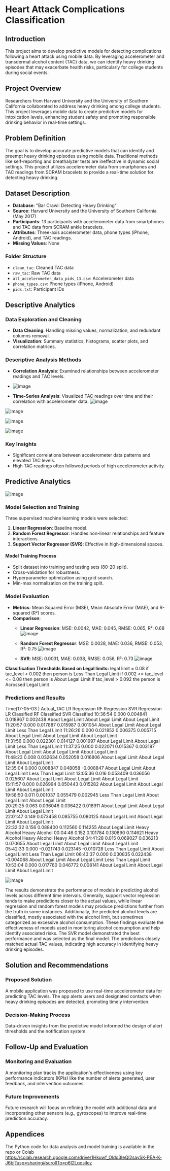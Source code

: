 
# Heart Attack Complications Classification

## Introduction

This project aims to develop predictive models for detecting complications following a heart attack using mobile data. By leveraging accelerometer and transdermal alcohol content (TAC) data, we can identify heavy drinking episodes that may exacerbate health risks, particularly for college students during social events.

## Project Overview

Researchers from Harvard University and the University of Southern California collaborated to address heavy drinking among college students. This project leverages mobile data to create predictive models for intoxication levels, enhancing student safety and promoting responsible drinking behavior in real-time settings.

## Problem Definition

The goal is to develop accurate predictive models that can identify and preempt heavy drinking episodes using mobile data. Traditional methods like self-reporting and breathalyzer tests are ineffective in dynamic social settings. This project utilizes accelerometer data from smartphones and TAC readings from SCRAM bracelets to provide a real-time solution for detecting heavy drinking.

## Dataset Description

- **Database**: "Bar Crawl: Detecting Heavy Drinking"
- **Source**: Harvard University and the University of Southern California (May 2017)
- **Participants**: 13 participants with accelerometer data from smartphones and TAC data from SCRAM ankle bracelets.
- **Attributes**: Three-axis accelerometer data, phone types (iPhone, Android), and TAC readings.
- **Missing Values**: None

### Folder Structure

- `clean_tac`: Cleaned TAC data
- `raw_tac`: Raw TAC data
- `all_accelerometer_data_pids_13.csv`: Accelerometer data
- `phone_types.csv`: Phone types (iPhone, Android)
- `pids.txt`: Participant IDs

## Descriptive Analytics

### Data Exploration and Cleaning

- **Data Cleaning**: Handling missing values, normalization, and redundant columns removal.
- **Visualization**: Summary statistics, histograms, scatter plots, and correlation matrices.

### Descriptive Analysis Methods

- **Correlation Analysis**: Examined relationships between accelerometer readings and TAC levels.
- ![image](https://github.com/mertmetin1/Detecting-Heavy-Drinking-Using-Mobile-Data/assets/98667673/d013c21e-9970-44a6-847d-adac29d2c110)

- **Time-Series Analysis**: Visualized TAC readings over time and their correlation with accelerometer data.
![image](https://github.com/mertmetin1/Detecting-Heavy-Drinking-Using-Mobile-Data/assets/98667673/5ef7e0ea-4746-4783-a2e5-b0ea17cf9291)

![image](https://github.com/mertmetin1/Detecting-Heavy-Drinking-Using-Mobile-Data/assets/98667673/97f3c3f8-a03c-4ffe-8316-77715a253643)

![image](https://github.com/mertmetin1/Detecting-Heavy-Drinking-Using-Mobile-Data/assets/98667673/ce0ab6a9-75e9-4018-824e-0fee692b0c53)

![image](https://github.com/mertmetin1/Detecting-Heavy-Drinking-Using-Mobile-Data/assets/98667673/f6a37ffb-73d4-4da3-b934-50d3e54275d1)

### Key Insights

- Significant correlations between accelerometer data patterns and elevated TAC levels.
- High TAC readings often followed periods of high accelerometer activity.

## Predictive Analytics

![image](https://github.com/mertmetin1/Detecting-Heavy-Drinking-Using-Mobile-Data/assets/98667673/9b3d414f-e776-463a-ae8a-d49f862c6235)

### Model Selection and Training

Three supervised machine learning models were selected:
1. **Linear Regression**: Baseline model.
2. **Random Forest Regressor**: Handles non-linear relationships and feature interactions.
3. **Support Vector Regressor (SVR)**: Effective in high-dimensional spaces.

#### Model Training Process

- Split dataset into training and testing sets (80-20 split).
- Cross-validation for robustness.
- Hyperparameter optimization using grid search.
- Min-max normalization on the training split.

### Model Evaluation

- **Metrics**: Mean Squared Error (MSE), Mean Absolute Error (MAE), and R-squared (R²) scores.
- **Comparison**:
  - **Linear Regression**: MSE: 0.0042, MAE: 0.045, RMSE: 0.065, R²: 0.68
    ![image](https://github.com/mertmetin1/Detecting-Heavy-Drinking-Using-Mobile-Data/assets/98667673/715e08fc-5191-4565-bff7-71eb66ae8234)

  - **Random Forest Regressor**: MSE: 0.0028, MAE: 0.036, RMSE: 0.053, R²: 0.75
    ![image](https://github.com/mertmetin1/Detecting-Heavy-Drinking-Using-Mobile-Data/assets/98667673/4f6e26cb-5055-42a9-874f-aacd12e92ca7)

  - **SVR**: MSE: 0.0031, MAE: 0.038, RMSE: 0.056, R²: 0.73
    ![image](https://github.com/mertmetin1/Detecting-Heavy-Drinking-Using-Mobile-Data/assets/98667673/e36b6c0e-e41e-4f8e-b565-4b2aca2ff46e)

**Classification Thresholds Based on Legal limits:**
  legal limit = 0.08
   if tac_level < 0.002 then person is Less Than Legal Limit
   if 0.002 <= tac_level <= 0.08 then person is About Legal Limit
   if  tac_level > 0.092 the person is Acrossed Legal Limit


### Predictions and Results

Time(17-05-03 ) Actual_TAC      LR Regression        RF Regression      SVR Regression      LR Classified	               RF Classified	               SVR Classified
10:36:54         	   0.000      	0.004841        	  0.018967     	0.002438       	About Legal Limit   		About Legal Limit   		About Legal Limit    
11:20:57        	   0.000      	0.017887        	  0.015987     	0.001054       	About Legal Limit   		About Legal Limit   		Less Than Legal Limit
11:26:26          	 0.000     	0.021852        	  0.006375     	0.005715       	About Legal Limit   		About Legal Limit   		About Legal Limit    
11:31:56        	   0.000      	0.022301        	  0.014127     	0.001997       	About Legal Limit   		About Legal Limit   		Less Than Legal Limit
11:37:25     	       0.000      	0.022071       	   0.015367     	0.003187       	About Legal Limit   		About Legal Limit   		About Legal Limit    
11:48:23       	     0.008      	0.032634       	   0.052058     	0.016806       	About Legal Limit   		About Legal Limit   		About Legal Limit    
12:35:04             0.000      	0.008847       	   0.048058    	-0.008847       	About Legal Limit   		About Legal Limit   		Less Than Legal Limit
13:05:36       	     0.016      	0.053409       	   0.036056     	0.025607       	About Legal Limit   		About Legal Limit   		About Legal Limit    
15:11:57       	     0.000      	0.026994       	   0.050443     	0.015282       	About Legal Limit   		About Legal Limit   		About Legal Limit    
19:58:50       	     0.011      	0.001037      	    0.055479     	0.002945       	Less Than Legal Limit  About Legal Limit   	    About Legal Limit    
20:29:25      	     0.063      	0.036046      	    0.036422     	0.018911       	About Legal Limit   		About Legal Limit   		About Legal Limit    
22:01:47      	     0.149      	0.073458       	   0.085755     	0.080125       	About Legal Limit   		About Legal Limit   		About Legal Limit    
22:32:32      	     0.156      	0.088400      	    0.112560     	0.114255       	About Legal Limit   		Heavy Alcohol           Heavy Alcohol
00:04:46         	   0.152      	0.101784      	    0.130890     	0.114621       	Heavy Alcohol            Heavy Alcohol          Heavy Alcohol
04:41:28             0.015      	0.069027       	   0.036213     	0.070655       	About Legal Limit   		About Legal Limit   		About Legal Limit    
05:42:33             0.000     	-0.021743      	     0.023145    	-0.010728       	Less Than Legal Limit     About Legal Limit  	 	Less Than Legal Limit
06:43:37         	   0.000      	0.030835        	  0.022438    	-0.004068       	About Legal Limit   		About Legal Limit  	 	Less Than Legal Limit
10:53:04         	   0.000      	0.017760      	    0.046772     	0.008141       	About Legal Limit   		About Legal Limit   		About Legal Limit    

![image](https://github.com/mertmetin1/Detecting-Heavy-Drinking-Using-Mobile-Data/assets/98667673/268b162c-a790-4795-8ea3-0ad60583d871)

The results demonstrate the performance of models in predicting alcohol levels across different time intervals. Generally, support vector regression tends to make predictions closer to the actual values, while linear regression and random forest models may produce predictions further from the truth in some instances. Additionally, the predicted alcohol levels are classified, mostly associated with the alcohol limit, but sometimes categorized as excessive alcohol consumption. These findings evaluate the effectiveness of models used in monitoring alcohol consumption and help identify associated risks.
The SVR model demonstrated the best performance and was selected as the final model. The predictions closely matched actual TAC values, indicating high accuracy in identifying heavy drinking episodes.

## Solution and Recommendations

### Proposed Solution

A mobile application was proposed to use real-time accelerometer data for predicting TAC levels. The app alerts users and designated contacts when heavy drinking episodes are detected, promoting timely intervention.

### Decision-Making Process

Data-driven insights from the predictive model informed the design of alert thresholds and the notification system.

## Follow-Up and Evaluation

### Monitoring and Evaluation

A monitoring plan tracks the application's effectiveness using key performance indicators (KPIs) like the number of alerts generated, user feedback, and intervention outcomes.

### Future Improvements

Future research will focus on refining the model with additional data and incorporating other sensors (e.g., gyroscopes) to improve real-time prediction accuracy.

## Appendices

The Python code for data analysis and model training is available in the repo or Colab
https://colab.research.google.com/drive/1Hkuwf_Oldo3IeQl2saySK-PEA-K-J6bj?usp=sharing#scrollTo=p6I2LqosiIez
